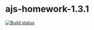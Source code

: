 # ajs-homework-1.3.1
[![Build status](https://ci.appveyor.com/api/projects/status/k4f1794kqpenvil6?svg=true)](https://ci.appveyor.com/project/victorkron/ajs-homework-1-3-1)
